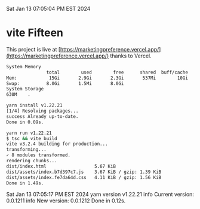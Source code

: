 Sat Jan 13 07:05:04 PM EST 2024

# vite Fifteen


This project is live at [https://marketingpreference.vercel.app/](https://marketingpreference.vercel.app/) thanks to Vercel.

```bash
System Memory
               total        used        free      shared  buff/cache   available
Mem:            15Gi       2.9Gi       2.3Gi       537Mi        10Gi        12Gi
Swap:          8.0Gi       1.5Mi       8.0Gi
System Storage
630M	.
```
```bash
yarn install v1.22.21
[1/4] Resolving packages...
success Already up-to-date.
Done in 0.09s.
```
```bash
yarn run v1.22.21
$ tsc && vite build
vite v3.2.4 building for production...
transforming...
✓ 8 modules transformed.
rendering chunks...
dist/index.html                  5.67 KiB
dist/assets/index.b7d397c7.js    3.67 KiB / gzip: 1.39 KiB
dist/assets/index.fe7da64d.css   4.11 KiB / gzip: 1.56 KiB
Done in 1.49s.
```
Sat Jan 13 07:05:17 PM EST 2024
yarn version v1.22.21
info Current version: 0.0.1211
info New version: 0.0.1212
Done in 0.12s.

